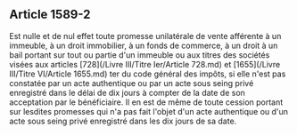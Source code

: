 Article 1589-2
----
Est nulle et de nul effet toute promesse unilatérale de vente afférente à un
immeuble, à un droit immobilier, à un fonds de commerce, à un droit à un bail
portant sur tout ou partie d'un immeuble ou aux titres des sociétés visées aux
articles [728](/Livre III/Titre Ier/Article 728.md) et [1655](/Livre III/Titre VI/Article 1655.md) ter du code général des impôts, si elle n'est pas constatée
par un acte authentique ou par un acte sous seing privé enregistré dans le délai
de dix jours à compter de la date de son acceptation par le bénéficiaire. Il en
est de même de toute cession portant sur lesdites promesses qui n'a pas fait
l'objet d'un acte authentique ou d'un acte sous seing privé enregistré dans les
dix jours de sa date.

